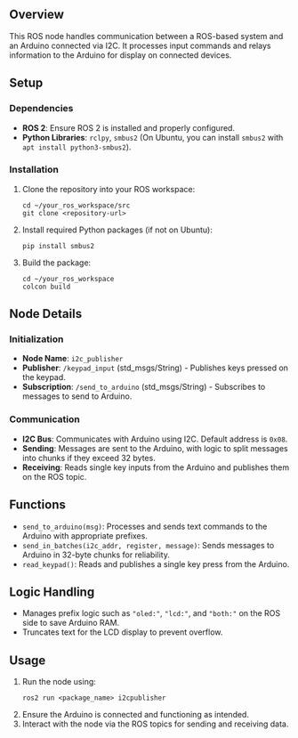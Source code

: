 ## Overview

This ROS node handles communication between a ROS-based system and an Arduino connected via I2C. It processes input commands and relays information to the Arduino for display on connected devices.

## Setup

### Dependencies

- **ROS 2**: Ensure ROS 2 is installed and properly configured.
- **Python Libraries**: `rclpy`, `smbus2` (On Ubuntu, you can install `smbus2` with `apt install python3-smbus2`).

### Installation

1. Clone the repository into your ROS workspace:
   ```
   cd ~/your_ros_workspace/src
   git clone <repository-url>
   ```
2. Install required Python packages (if not on Ubuntu):
   ```
   pip install smbus2
   ```
3. Build the package:
   ```
   cd ~/your_ros_workspace
   colcon build
   ```

## Node Details

### Initialization

- **Node Name**: `i2c_publisher`
- **Publisher**: `/keypad_input` (std_msgs/String) - Publishes keys pressed on the keypad.
- **Subscription**: `/send_to_arduino` (std_msgs/String) - Subscribes to messages to send to Arduino.

### Communication

- **I2C Bus**: Communicates with Arduino using I2C. Default address is `0x08`.
- **Sending**: Messages are sent to the Arduino, with logic to split messages into chunks if they exceed 32 bytes.
- **Receiving**: Reads single key inputs from the Arduino and publishes them on the ROS topic.

## Functions

- `send_to_arduino(msg)`: Processes and sends text commands to the Arduino with appropriate prefixes.
- `send_in_batches(i2c_addr, register, message)`: Sends messages to Arduino in 32-byte chunks for reliability.
- `read_keypad()`: Reads and publishes a single key press from the Arduino.

## Logic Handling

- Manages prefix logic such as `"oled:"`, `"lcd:"`, and `"both:"` on the ROS side to save Arduino RAM.
- Truncates text for the LCD display to prevent overflow.

## Usage

1. Run the node using:
   ```
   ros2 run <package_name> i2cpublisher
   ```
2. Ensure the Arduino is connected and functioning as intended.
3. Interact with the node via the ROS topics for sending and receiving data.